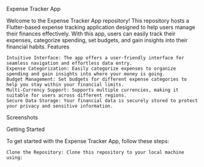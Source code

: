Expense Tracker App

Welcome to the Expense Tracker App repository! This repository hosts a Flutter-based expense tracking application designed to help users manage their finances effectively. With this app, users can easily track their expenses, categorize spending, set budgets, and gain insights into their financial habits.
Features

    Intuitive Interface: The app offers a user-friendly interface for seamless navigation and effortless data entry.
    Expense Categorization: Easily categorize expenses to organize spending and gain insights into where your money is going.
    Budget Management: Set budgets for different expense categories to help you stay within your financial limits.
    Multi-Currency Support: Supports multiple currencies, making it suitable for users across different regions.
    Secure Data Storage: Your financial data is securely stored to protect your privacy and sensitive information.

Screenshots

Getting Started

To get started with the Expense Tracker App, follow these steps:

    Clone the Repository: Clone this repository to your local machine using:
